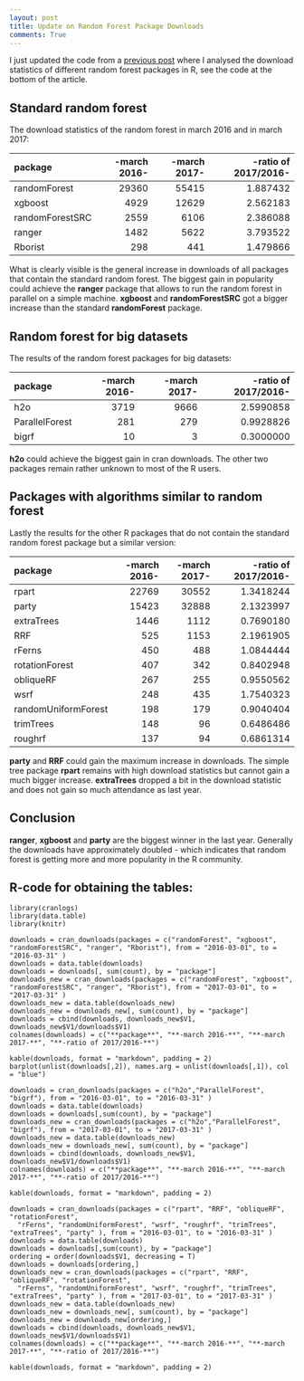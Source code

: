 ```yaml
---
layout: post
title: Update on Random Forest Package Downloads
comments: True
---
```


I just updated the code from a [previous post](http://philipppro.github.io/More_complete_list/) where I 
analysed the download statistics of different random forest packages in R, see the code at the bottom of 
the article.

## Standard random forest

The download statistics of the random forest in march 2016 and in march 2017: 

|**package**      |  **-march 2016-**|  **-march 2017-**|  **-ratio of 2017/2016-**|
|:----------------|-----------------:|-----------------:|-------------------------:|
|randomForest     |             29360|             55415|                  1.887432|
|xgboost          |              4929|             12629|                  2.562183|
|randomForestSRC  |              2559|              6106|                  2.386088|
|ranger           |              1482|              5622|                  3.793522|
|Rborist          |               298|               441|                  1.479866|

What is clearly visible is the general increase in downloads of all packages that contain the standard random 
forest. The biggest gain in popularity could achieve the **ranger** package that allows to run the random forest in 
parallel on a simple machine. **xgboost** and **randomForestSRC** got a bigger increase than the standard 
**randomForest** package.

<!--excerpt-->

## Random forest for big datasets

The results of the random forest packages for big datasets:

|**package**     |  **-march 2016-**|  **-march 2017-**|  **-ratio of 2017/2016-**|
|:---------------|-----------------:|-----------------:|-------------------------:|
|h2o             |              3719|              9666|                 2.5990858|
|ParallelForest  |               281|               279|                 0.9928826|
|bigrf           |                10|                 3|                 0.3000000|

**h2o** could achieve the biggest gain in cran downloads. The other two packages remain rather unknown 
to most of the R users.

## Packages with algorithms similar to random forest

Lastly the results for the other R packages that do not contain the standard random forest package but 
a similar version:

|**package**          |  **-march 2016-**|  **-march 2017-**|  **-ratio of 2017/2016-**|
|:--------------------|-----------------:|-----------------:|-------------------------:|
|rpart                |             22769|             30552|                 1.3418244|
|party                |             15423|             32888|                 2.1323997|
|extraTrees           |              1446|              1112|                 0.7690180|
|RRF                  |               525|              1153|                 2.1961905|
|rFerns               |               450|               488|                 1.0844444|
|rotationForest       |               407|               342|                 0.8402948|
|obliqueRF            |               267|               255|                 0.9550562|
|wsrf                 |               248|               435|                 1.7540323|
|randomUniformForest  |               198|               179|                 0.9040404|
|trimTrees            |               148|                96|                 0.6486486|
|roughrf              |               137|                94|                 0.6861314|

**party** and **RRF** could gain the maximum increase in downloads. The simple tree package **rpart** 
remains with high download statistics but cannot gain a much bigger increase. **extraTrees** dropped a bit 
in the download statistic and does not gain so much attendance as last year. 

## Conclusion

**ranger**, **xgboost** and **party** are the biggest winner in the last year. 
Generally the downloads have approximately doubled - which indicates that random forest is getting 
more and more popularity in the R community. 

## R-code for obtaining the tables:
```
library(cranlogs)
library(data.table)
library(knitr)

downloads = cran_downloads(packages = c("randomForest", "xgboost", "randomForestSRC", "ranger", "Rborist"), from = "2016-03-01", to = "2016-03-31" )
downloads = data.table(downloads)
downloads = downloads[, sum(count), by = "package"]
downloads_new = cran_downloads(packages = c("randomForest", "xgboost", "randomForestSRC", "ranger", "Rborist"), from = "2017-03-01", to = "2017-03-31" )
downloads_new = data.table(downloads_new)
downloads_new = downloads_new[, sum(count), by = "package"]
downloads = cbind(downloads, downloads_new$V1, downloads_new$V1/downloads$V1)
colnames(downloads) = c("**package**", "**-march 2016-**", "**-march 2017-**", "**-ratio of 2017/2016-**")

kable(downloads, format = "markdown", padding = 2)
barplot(unlist(downloads[,2]), names.arg = unlist(downloads[,1]), col = "blue")

downloads = cran_downloads(packages = c("h2o","ParallelForest", "bigrf"), from = "2016-03-01", to = "2016-03-31" )
downloads = data.table(downloads)
downloads = downloads[,sum(count), by = "package"]
downloads_new = cran_downloads(packages = c("h2o","ParallelForest", "bigrf"), from = "2017-03-01", to = "2017-03-31" )
downloads_new = data.table(downloads_new)
downloads_new = downloads_new[, sum(count), by = "package"]
downloads = cbind(downloads, downloads_new$V1, downloads_new$V1/downloads$V1)
colnames(downloads) = c("**package**", "**-march 2016-**", "**-march 2017-**", "**-ratio of 2017/2016-**")

kable(downloads, format = "markdown", padding = 2)

downloads = cran_downloads(packages = c("rpart", "RRF", "obliqueRF", "rotationForest", 
  "rFerns", "randomUniformForest", "wsrf", "roughrf", "trimTrees", "extraTrees", "party" ), from = "2016-03-01", to = "2016-03-31" )
downloads = data.table(downloads)
downloads = downloads[,sum(count), by = "package"]
ordering = order(downloads$V1, decreasing = T)
downloads = downloads[ordering,]
downloads_new = cran_downloads(packages = c("rpart", "RRF", "obliqueRF", "rotationForest", 
  "rFerns", "randomUniformForest", "wsrf", "roughrf", "trimTrees", "extraTrees", "party" ), from = "2017-03-01", to = "2017-03-31" )
downloads_new = data.table(downloads_new)
downloads_new = downloads_new[, sum(count), by = "package"]
downloads_new = downloads_new[ordering,]
downloads = cbind(downloads, downloads_new$V1, downloads_new$V1/downloads$V1)
colnames(downloads) = c("**package**", "**-march 2016-**", "**-march 2017-**", "**-ratio of 2017/2016-**")

kable(downloads, format = "markdown", padding = 2)
```

